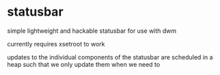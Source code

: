 # statusbar

simple lightweight and hackable statusbar for use with dwm

currently requires xsetroot to work

updates to the individual components of the statusbar are scheduled in a heap such that we only update them when we need to
